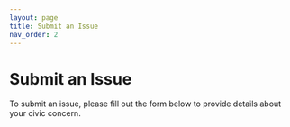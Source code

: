```yaml
---
layout: page
title: Submit an Issue
nav_order: 2
---
```


# Submit an Issue

To submit an issue, please fill out the form below to provide details about your civic concern.